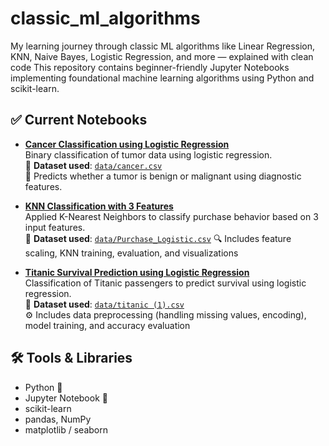 # classic_ml_algorithms
My learning journey through classic ML algorithms like Linear Regression, KNN, Naive Bayes, Logistic Regression, and more — explained with clean code 
This repository contains beginner-friendly Jupyter Notebooks implementing foundational machine learning algorithms using Python and scikit-learn.

## ✅ Current Notebooks

- **[Cancer Classification using Logistic Regression](cancer_classification_logistic.ipynb)**  
  Binary classification of tumor data using logistic regression.  
  📁 **Dataset used**: [`data/cancer.csv`](data/cancer.csv)  
  📌 Predicts whether a tumor is benign or malignant using diagnostic features.

- **[KNN Classification with 3 Features](knn_3_features.ipynb)**  
  Applied K-Nearest Neighbors to classify purchase behavior based on 3 input features.  
  📁 **Dataset used**: [`data/Purchase_Logistic.csv`](data/Purchase_Logistic.csv)
  🔍 Includes feature scaling, KNN training, evaluation, and visualizations 

- **[Titanic Survival Prediction using Logistic Regression](logistic_regression_titanic.ipynb)**  
  Classification of Titanic passengers to predict survival using logistic regression.  
  📁 **Dataset used**: [`data/titanic (1).csv`](data/titanic%20(1).csv)  
  ⚙️ Includes data preprocessing (handling missing values, encoding), model training, and accuracy evaluation 



## 🛠️ Tools & Libraries

- Python 🐍
- Jupyter Notebook 📒
- scikit-learn
- pandas, NumPy
- matplotlib / seaborn

